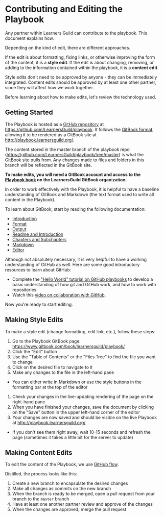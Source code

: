# Contributing and Editing the Playbook

Any partner within Learners Guild can contribute to the playbook. This document explains how.

Depending on the kind of edit, there are different approaches.

If the edit is about formatting, fixing links, or otherwise improving the form of the content, it is a **style edit**. If the edit is about changing, removing, or adding to the information contained within the playbook, it is a **content edit**.

Style edits don't need to be approved by anyone - they can be immediately integrated. Content edits should be approved by at least one other partner, since they will affect how we work together.

Before learning about how to make edits, let's review the technology used.

## Getting Started

The Playbook is hosted as a [GitHub repository][gh-repo] at https://github.com/LearnersGuild/playbook. It follows the [GitBook format][gb-format], allowing it to be rendered as a GitBook site at http://playbook.learnersguild.org/.

The content stored in the master branch of the playbook repo (https://github.com/LearnersGuild/playbook/tree/master) is what the GitBook site pulls from. Any changes made to files and folders in this branch will be reflected in the GitBook site.

**To make edits, you will need a GitBook account and access to the [Playbook book][gb-playbook] on the LearnersGuild GitBook organization.**

In order to work effectively with the Playbook, it is helpful to have a baseline understanding of GitBook and Markdown (the text format used to write all content in the Playbook).

To learn about GitBook, start by reading the following documentation:

- [Introduction](http://help.gitbook.com/index.html)
- [Format](http://help.gitbook.com/format/index.html)
- [Output](http://help.gitbook.com/format/output.html)
- [Readme and Introduction](http://help.gitbook.com/format/introduction.html)
- [Chapters and Subchapters](http://help.gitbook.com/format/chapters.html)
- [Markdown](http://help.gitbook.com/format/markdown.html)
- [Editor](http://help.gitbook.com/editor/index.html)

Although not absolutely necessary, it is very helpful to have a working understanding of GitHub as well. Here are some good introductory resources to learn about GitHub:

- Complete the ["Hello World" tutorial on GitHub playbooks][gh-hello-world] to develop a basic understanding of how git and GitHub work, and how to work with repositories.
- Watch this [video on collaboration with GitHub][gh-collaboration].

Now you're ready to start editing.

## Making Style Edits

To make a style edit (change formatting, edit link, etc.), follow these steps:

1. Go to the Playbook GitBook page: https://www.gitbook.com/book/learnersguild/playbook/
1. Click the "Edit" button
1. Use the "Table of Contents" or the "Files Tree" to find the file you want to change
1. Click on the desired file to navigate to it
1. Make any changes to the file in the left-hand pane
  - You can either write in Markdown or use the style buttons in the formatting bar at the top of the editor
1. Check your changes in the live-updating rendering of the page on the right-hand pane
1. When you have finished your changes, save the document by clicking on the "Save" button in the upper left-hand corner of the editor
1. Your changes are now saved and should be visible on the live Playbook at http://playbook.learnersguild.org/
  - If you don't see them right away, wait 10-15 seconds and refresh the page (sometimes it takes a little bit for the server to update)

## Making Content Edits

To edit the content of the Playbook, we use [GitHub flow][gh-flow].

Distilled, the process looks like this:

1. Create a new branch to encapsulate the desired changes
2. Make all changes as commits on the new branch
3. When the branch is ready to be merged, open a pull request from your branch to the `master` branch
4. Have at least one another partner review and approve of the changes
5. When the changes are approved, merge the pull request

[gh-repo]:https://help.github.com/articles/github-glossary/#repository
[gb-format]:http://help.gitbook.com/format/index.html
[gh-hello-world]:https://playbooks.github.com/activities/hello-world/
[gh-collaboration]:https://youtu.be/SCZF6I-Rc4I?list=PLg7s6cbtAD15Das5LK9mXt_g59DLWxKUe
[gb-playbook]:https://www.gitbook.com/book/learnersguild/playbook/
[gh-flow]:https://playbooks.github.com/introduction/flow/
